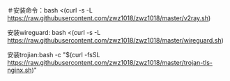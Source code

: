 ＃安装命令：bash <(curl -s -L https://raw.githubusercontent.com/zwz1018/zwz1018/master/v2ray.sh)


安装wireguard: bash <(curl -s -L https://raw.githubusercontent.com/zwz1018/zwz1018/master/wireguard.sh)

安装trojian:bash -c "$(curl -fsSL https://raw.githubusercontent.com/zwz1018/zwz1018/master/trojan-tls-nginx.sh)"
